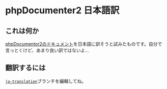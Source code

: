 phpDocumenter2 日本語訳
=======================

## これは何か

[phpDocumentor2のドキュメント](https://github.com/phpDocumentor/phpDocumentor2/tree/master/docs)を日本語に訳そうと試みたものです。自分で言っとくけど、あまり良い訳ではないよ…

## 翻訳するには

[`ja-translation`](https://github.com/zonuexe/phpDocumentor2-ja/tree/doc/ja-translation)ブランチを編輯してね。
